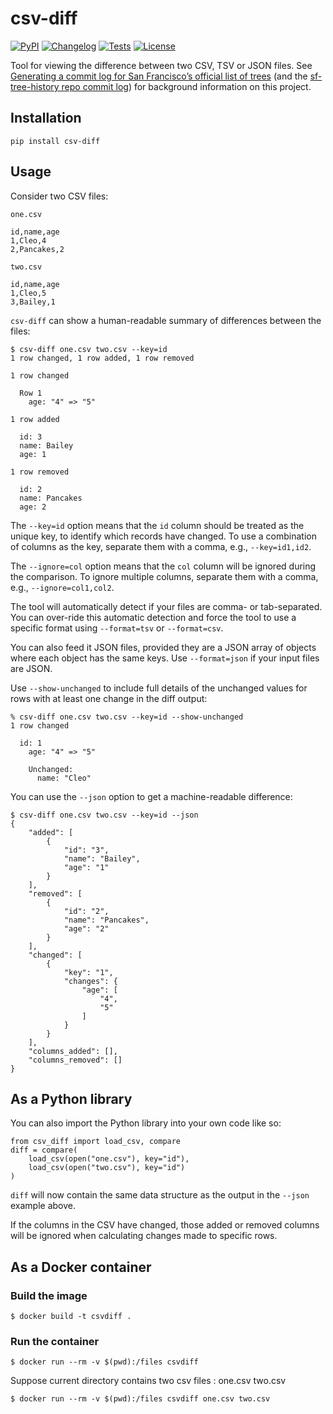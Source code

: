 # csv-diff

[![PyPI](https://img.shields.io/pypi/v/csv-diff.svg)](https://pypi.org/project/csv-diff/)
[![Changelog](https://img.shields.io/github/v/release/simonw/csv-diff?include_prereleases&label=changelog)](https://github.com/simonw/csv-diff/releases)
[![Tests](https://github.com/simonw/csv-diff/workflows/Test/badge.svg)](https://github.com/simonw/csv-diff/actions?query=workflow%3ATest)
[![License](https://img.shields.io/badge/license-Apache%202.0-blue.svg)](https://github.com/simonw/csv-diff/blob/main/LICENSE)

Tool for viewing the difference between two CSV, TSV or JSON files. See [Generating a commit log for San Francisco’s official list of trees](https://simonwillison.net/2019/Mar/13/tree-history/) (and the [sf-tree-history repo commit log](https://github.com/simonw/sf-tree-history/commits)) for background information on this project.

## Installation

    pip install csv-diff

## Usage

Consider two CSV files:

`one.csv`

    id,name,age
    1,Cleo,4
    2,Pancakes,2

`two.csv`

    id,name,age
    1,Cleo,5
    3,Bailey,1

`csv-diff` can show a human-readable summary of differences between the files:

    $ csv-diff one.csv two.csv --key=id
    1 row changed, 1 row added, 1 row removed

    1 row changed

      Row 1
        age: "4" => "5"

    1 row added

      id: 3
      name: Bailey
      age: 1

    1 row removed

      id: 2
      name: Pancakes
      age: 2

The `--key=id` option means that the `id` column should be treated as the unique key, to identify which records have changed. To use a combination of columns as the key, separate them with a comma, e.g., `--key=id1,id2`.

The `--ignore=col` option means that the `col` column will be ignored during the comparison. To ignore multiple columns, separate them with a comma, 
e.g., `--ignore=col1,col2`.

The tool will automatically detect if your files are comma- or tab-separated. You can over-ride this automatic detection and force the tool to use a specific format using `--format=tsv` or `--format=csv`.

You can also feed it JSON files, provided they are a JSON array of objects where each object has the same keys. Use `--format=json` if your input files are JSON.

Use `--show-unchanged` to include full details of the unchanged values for rows with at least one change in the diff output:

    % csv-diff one.csv two.csv --key=id --show-unchanged
    1 row changed

      id: 1
        age: "4" => "5"

        Unchanged:
          name: "Cleo"

You can use the `--json` option to get a machine-readable difference:

    $ csv-diff one.csv two.csv --key=id --json
    {
        "added": [
            {
                "id": "3",
                "name": "Bailey",
                "age": "1"
            }
        ],
        "removed": [
            {
                "id": "2",
                "name": "Pancakes",
                "age": "2"
            }
        ],
        "changed": [
            {
                "key": "1",
                "changes": {
                    "age": [
                        "4",
                        "5"
                    ]
                }
            }
        ],
        "columns_added": [],
        "columns_removed": []
    }

## As a Python library

You can also import the Python library into your own code like so:

    from csv_diff import load_csv, compare
    diff = compare(
        load_csv(open("one.csv"), key="id"),
        load_csv(open("two.csv"), key="id")
    )

`diff` will now contain the same data structure as the output in the `--json` example above.

If the columns in the CSV have changed, those added or removed columns will be ignored when calculating changes made to specific rows.

## As a Docker container

### Build the image

    $ docker build -t csvdiff .

### Run the container

    $ docker run --rm -v $(pwd):/files csvdiff

Suppose current directory contains two csv files : one.csv two.csv

    $ docker run --rm -v $(pwd):/files csvdiff one.csv two.csv